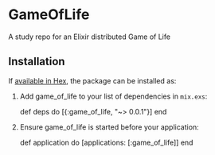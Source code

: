 # GameOfLife

A study repo for an Elixir distributed Game of Life

## Installation

If [available in Hex](https://hex.pm/docs/publish), the package can be installed as:

  1. Add game_of_life to your list of dependencies in `mix.exs`:

        def deps do
          [{:game_of_life, "~> 0.0.1"}]
        end

  2. Ensure game_of_life is started before your application:

        def application do
          [applications: [:game_of_life]]
        end
